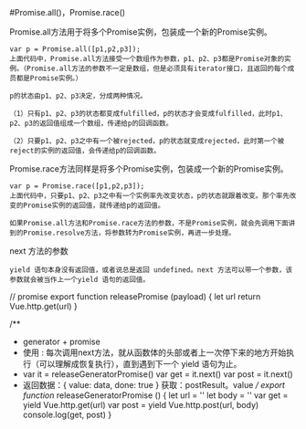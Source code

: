 #Promise.all()，Promise.race()

Promise.all方法用于将多个Promise实例，包装成一个新的Promise实例。

```
var p = Promise.all([p1,p2,p3]);
上面代码中，Promise.all方法接受一个数组作为参数，p1、p2、p3都是Promise对象的实例。（Promise.all方法的参数不一定是数组，但是必须具有iterator接口，且返回的每个成员都是Promise实例。）

p的状态由p1、p2、p3决定，分成两种情况。

（1）只有p1、p2、p3的状态都变成fulfilled，p的状态才会变成fulfilled，此时p1、p2、p3的返回值组成一个数组，传递给p的回调函数。

（2）只要p1、p2、p3之中有一个被rejected，p的状态就变成rejected，此时第一个被reject的实例的返回值，会传递给p的回调函数。
```

Promise.race方法同样是将多个Promise实例，包装成一个新的Promise实例。

```
var p = Promise.race([p1,p2,p3]);
上面代码中，只要p1、p2、p3之中有一个实例率先改变状态，p的状态就跟着改变。那个率先改变的Promise实例的返回值，就传递给p的返回值。

如果Promise.all方法和Promise.race方法的参数，不是Promise实例，就会先调用下面讲到的Promise.resolve方法，将参数转为Promise实例，再进一步处理。

```

next 方法的参数

```
yield 语句本身没有返回值，或者说总是返回 undefined。next 方法可以带一个参数，该参数就会被当作上一个yield 语句的返回值。
```


// promise
export function releasePromise (payload) {
  let url
  return Vue.http.get(url)
}

/**
 * generator + promise
 * 使用 : 每次调用next方法，就从函数体的头部或者上一次停下来的地方开始执行（可以理解成恢复执行），直到遇到下一个 yield 语句为止。
 * var it = releaseGeneratorPromise()   var get = it.next() var post = it.next()
 * 返回数据：{ value: data, done: true }  获取：postResult。value
 */
export function* releaseGeneratorPromise () {
  let url = ''
  let body = ''
  var get = yield Vue.http.get(url)
  var post = yield Vue.http.post(url, body)
  console.log(get, post)
}
